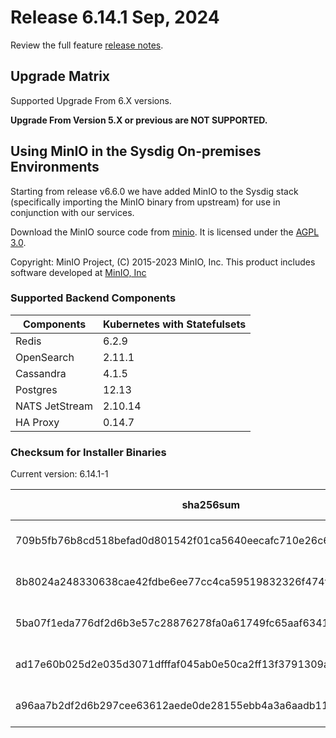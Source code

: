 Release 6.14.1 Sep, 2024
===

Review the full feature [release notes](https://docs.sysdig.com/en/sysdig-on-premises-release-notes.html).

Upgrade Matrix
---

Supported Upgrade From 6.X versions.

**Upgrade From Version 5.X or previous are NOT SUPPORTED.**

## Using MinIO in the Sysdig On-premises Environments

Starting from release v6.6.0 we have added MinIO to the Sysdig stack (specifically importing the MinIO binary from upstream) for use in conjunction with our services.

Download the MinIO source code from [minio](https://github.com/minio/minio). It is licensed under the [AGPL 3.0](https://github.com/minio/minio/blob/master/LICENSE).

Copyright: MinIO Project, (C) 2015-2023 MinIO, Inc. This product includes software developed at [MinIO, Inc](https://min.io/)

### Supported Backend Components

| **Components** | **Kubernetes with Statefulsets** |
|---|---|
| Redis                      | 6.2.9 |
| OpenSearch                 | 2.11.1 |
| Cassandra                  | 4.1.5 |
| Postgres                   | 12.13 |
| NATS JetStream             | 2.10.14 |
| HA Proxy                   | 0.14.7 |


### Checksum for Installer Binaries

Current version: 6.14.1-1

| **sha256sum** | **Installer binary** |
|---|---|
| 709b5fb76b8cd518befad0d801542f01ca5640eecafc710e26c6ba26aa976e8a | installer-darwin-amd64 |
| 8b8024a248330638cae42fdbe6ee77cc4ca59519832326f474f46bb4c099fc7a | installer-darwin-arm64 |
| 5ba07f1eda776df2d6b3e57c28876278fa0a61749fc65aaf634187a4e3fc8ce7 | installer-linux-amd64 |
| ad17e60b025d2e035d3071dfffaf045ab0e50ca2ff13f3791309ab780f499f54 | installer-linux-arm |
| a96aa7b2df2d6b297cee63612aede0de28155ebb4a3a6aadb119252a78af78ae | installer-linux-arm64 |

